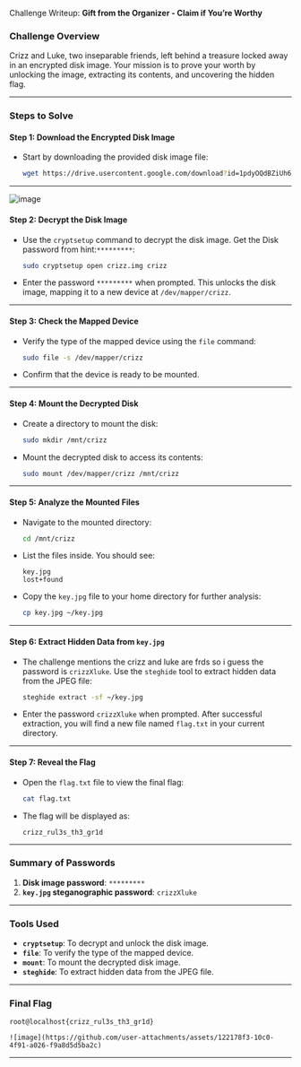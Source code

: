 

 Challenge Writeup: **Gift from the Organizer - Claim if You’re Worthy**

### Challenge Overview
Crizz and Luke, two inseparable friends, left behind a treasure locked away in an encrypted disk image. Your mission is to prove your worth by unlocking the image, extracting its contents, and uncovering the hidden flag.

---

### Steps to Solve

#### **Step 1: Download the Encrypted Disk Image**
- Start by downloading the provided disk image file:
  ```bash
  wget https://drive.usercontent.google.com/download?id=1pdyOQdBZiUh6vlQZSXK-HjcCofMw6mOp -O crizz.img
  ```

---

![image](https://github.com/user-attachments/assets/1abc59d2-ee2d-4f7d-8fa8-57592de94066)


#### **Step 2: Decrypt the Disk Image**
- Use the `cryptsetup` command to decrypt the disk image. Get the Disk password from hint:`*********`:
  ```bash
  sudo cryptsetup open crizz.img crizz
  ```
- Enter the password `*********` when prompted. This unlocks the disk image, mapping it to a new device at `/dev/mapper/crizz`.

---

#### **Step 3: Check the Mapped Device**
- Verify the type of the mapped device using the `file` command:
  ```bash
  sudo file -s /dev/mapper/crizz
  ```
- Confirm that the device is ready to be mounted.

---

#### **Step 4: Mount the Decrypted Disk**
- Create a directory to mount the disk:
  ```bash
  sudo mkdir /mnt/crizz
  ```
- Mount the decrypted disk to access its contents:
  ```bash
  sudo mount /dev/mapper/crizz /mnt/crizz
  ```

---

#### **Step 5: Analyze the Mounted Files**
- Navigate to the mounted directory:
  ```bash
  cd /mnt/crizz
  ```
- List the files inside. You should see:
  ```
  key.jpg
  lost+found
  ```
- Copy the `key.jpg` file to your home directory for further analysis:
  ```bash
  cp key.jpg ~/key.jpg
  ```

---

#### **Step 6: Extract Hidden Data from `key.jpg`**
- The challenge mentions the crizz and luke are frds so i guess the  password is `crizzXluke`. Use the `steghide` tool to extract hidden data from the JPEG file:
  ```bash
  steghide extract -sf ~/key.jpg
  ```
- Enter the password `crizzXluke` when prompted. After successful extraction, you will find a new file named `flag.txt` in your current directory.

---

#### **Step 7: Reveal the Flag**
- Open the `flag.txt` file to view the final flag:
  ```bash
  cat flag.txt
  ```
- The flag will be displayed as:
  ```
  crizz_rul3s_th3_gr1d
  ```

---

### Summary of Passwords
1. **Disk image password**: `*********`
2. **`key.jpg` steganographic password**: `crizzXluke`

---

### Tools Used
- **`cryptsetup`**: To decrypt and unlock the disk image.
- **`file`**: To verify the type of the mapped device.
- **`mount`**: To mount the decrypted disk image.
- **`steghide`**: To extract hidden data from the JPEG file.

---

### Final Flag
```
root@localhost{crizz_rul3s_th3_gr1d}

![image](https://github.com/user-attachments/assets/122178f3-10c0-4f91-a026-f9a8d5d5ba2c)

```

---

